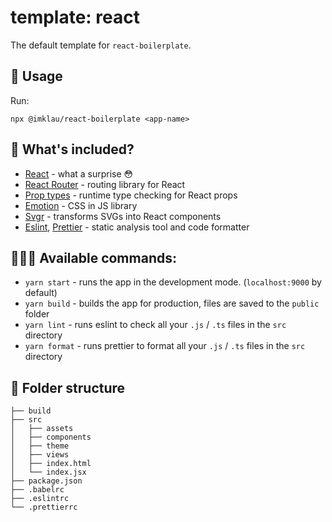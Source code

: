 # template: react

The default template for `react-boilerplate`.

## 🚀 Usage

Run:

```
npx @imklau/react-boilerplate <app-name>
```

## 👀 What's included?

- [React](https://reactjs.org/) - what a surprise 😳
- [React Router](https://reactrouter.com/) - routing library for React
- [Prop types](https://github.com/facebook/prop-types) - runtime type checking for React props
- [Emotion](https://emotion.sh/docs/introduction) - CSS in JS library
- [Svgr](https://react-svgr.com/) - transforms SVGs into React components
- [Eslint](https://eslint.org/), [Prettier](https://prettier.io/) - static analysis tool and code formatter

## 👩🏻‍💻 Available commands:

- `yarn start` - runs the app in the development mode. (`localhost:9000` by default)
- `yarn build` - builds the app for production, files are saved to the `public` folder
- `yarn lint` - runs eslint to check all your `.js` / `.ts` files in the `src` directory
- `yarn format` - runs prettier to format all your `.js` / `.ts` files in the `src` directory

## 🌳 Folder structure

```
├── build
├── src
│   ├── assets
│   ├── components
│   ├── theme
│   ├── views
│   ├── index.html
│   └── index.jsx
├── package.json
├── .babelrc
├── .eslintrc
└── .prettierrc
```
